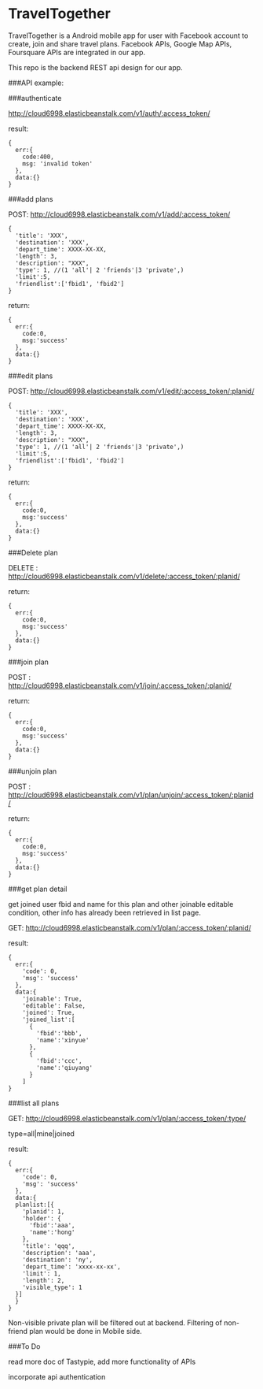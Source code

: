 # TravelTogether

TravelTogether is a Android mobile app for user with Facebook account to create, join and share travel plans. Facebook APIs, Google Map APIs, Foursquare APIs are integrated in our app.

This repo is the backend REST api design for our app. 

###API example:

###authenticate

http://cloud6998.elasticbeanstalk.com/v1/auth/:access_token/

result:
```
{
  err:{
    code:400,
    msg: 'invalid token'
  },
  data:{}
}
```

###add plans

POST: http://cloud6998.elasticbeanstalk.com/v1/add/:access_token/
```
{
  'title': 'XXX',
  'destination': 'XXX',
  'depart_time': XXXX-XX-XX,
  'length': 3,
  'description': "XXX",
  'type': 1, //(1 'all'| 2 'friends'|3 'private',)
  'limit':5,
  'friendlist':['fbid1', 'fbid2']
}
```

return:
```
{
  err:{
    code:0,
    msg:'success'
  },
  data:{}
}
```

###edit plans

POST: http://cloud6998.elasticbeanstalk.com/v1/edit/:access_token/:planid/

```
{
  'title': 'XXX',
  'destination': 'XXX',
  'depart_time': XXXX-XX-XX,
  'length': 3,
  'description': "XXX",
  'type': 1, //(1 'all'| 2 'friends'|3 'private',)
  'limit':5,
  'friendlist':['fbid1', 'fbid2']
}
```

return:
```
{
  err:{
    code:0,
    msg:'success'
  },
  data:{}
}
```

###Delete plan

DELETE : http://cloud6998.elasticbeanstalk.com/v1/delete/:access_token/:planid/

return:

```
{
  err:{
    code:0,
    msg:'success'
  },
  data:{}
}
```


###join plan

POST : http://cloud6998.elasticbeanstalk.com/v1/join/:access_token/:planid/

return:

```
{
  err:{
    code:0,
    msg:'success'
  },
  data:{}
}
```

###unjoin plan

POST : http://cloud6998.elasticbeanstalk.com/v1/plan/unjoin/:access_token/:planid/

return:

```
{
  err:{
    code:0,
    msg:'success'
  },
  data:{}
}
```

###get plan detail

get joined user fbid and name for this plan and other joinable editable condition, other info has already been retrieved in list page.

GET: http://cloud6998.elasticbeanstalk.com/v1/plan/:access_token/:planid/

result:
```
{
  err:{
    'code': 0,
    'msg': 'success'
  },
  data:{
    'joinable': True,
    'editable': False,
    'joined': True,
    'joined_list':[
      {
        'fbid':'bbb',
        'name':'xinyue'
      },
      {
        'fbid':'ccc',
        'name':'qiuyang'
      }
    ]
}
```


###list all plans

GET: http://cloud6998.elasticbeanstalk.com/v1/plan/:access_token/:type/

type=all|mine|joined

result:
```
{
  err:{
    'code': 0,
    'msg': 'success'
  },
  data:{
  planlist:[{
    'planid': 1,
    'holder': {
      'fbid':'aaa',
      'name':'hong'
    },
    'title': 'qqq',
    'description': 'aaa',
    'destination': 'ny',
    'depart_time': 'xxxx-xx-xx',
    'limit': 1,
    'length': 2,
    'visible_type': 1
  }]
  }
}
```

Non-visible private plan will be filtered out at backend. Filtering of non-friend plan would be done in Mobile side.

###To Do

read more doc of Tastypie, add more functionality of APIs

incorporate api authentication
